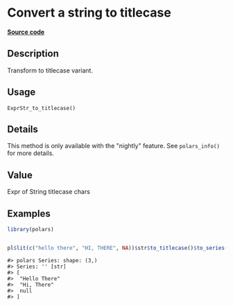 

# Convert a string to titlecase

[**Source code**](https://github.com/pola-rs/r-polars/tree/main/R/expr__string.R#L273)

## Description

Transform to titlecase variant.

## Usage

<pre><code class='language-R'>ExprStr_to_titlecase()
</code></pre>

## Details

This method is only available with the "nightly" feature. See
<code>polars_info()</code> for more details.

## Value

Expr of String titlecase chars

## Examples

``` r
library(polars)


pl$lit(c("hello there", "HI, THERE", NA))$str$to_titlecase()$to_series()
```

    #> polars Series: shape: (3,)
    #> Series: '' [str]
    #> [
    #>  "Hello There"
    #>  "Hi, There"
    #>  null
    #> ]
